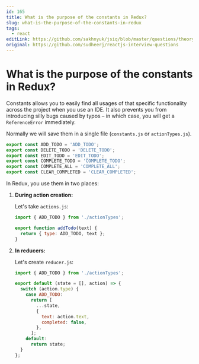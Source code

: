 ```yaml
---
id: 165
title: What is the purpose of the constants in Redux?
slug: what-is-the-purpose-of-the-constants-in-redux
tags:
  - react
editLink: https://github.com/sakhnyuk/jsiq/blob/master/questions/theory/react/165.md
original: https://github.com/sudheerj/reactjs-interview-questions
---
```


# What is the purpose of the constants in Redux?

Constants allows you to easily find all usages of that specific functionality across the project when you use an IDE. It also prevents you from introducing silly bugs caused by typos – in which case, you will get a `ReferenceError` immediately.

Normally we will save them in a single file (`constants.js` or `actionTypes.js`).

```javascript
export const ADD_TODO = 'ADD_TODO';
export const DELETE_TODO = 'DELETE_TODO';
export const EDIT_TODO = 'EDIT_TODO';
export const COMPLETE_TODO = 'COMPLETE_TODO';
export const COMPLETE_ALL = 'COMPLETE_ALL';
export const CLEAR_COMPLETED = 'CLEAR_COMPLETED';
```

In Redux, you use them in two places:

1. **During action creation:**

   Let's take `actions.js`:

   ```javascript
   import { ADD_TODO } from './actionTypes';

   export function addTodo(text) {
     return { type: ADD_TODO, text };
   }
   ```

2. **In reducers:**

   Let's create `reducer.js`:

   ```javascript
   import { ADD_TODO } from './actionTypes';

   export default (state = [], action) => {
     switch (action.type) {
       case ADD_TODO:
         return [
           ...state,
           {
             text: action.text,
             completed: false,
           },
         ];
       default:
         return state;
     }
   };
   ```